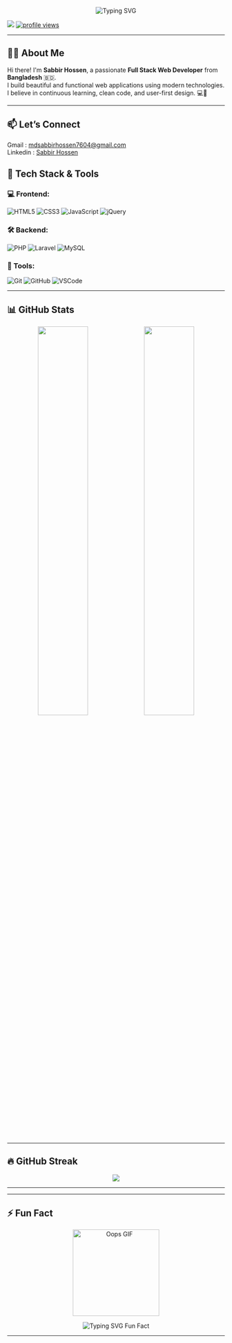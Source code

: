<!-- Profile Typing Banner -->
<p align="center">
  <img src="https://readme-typing-svg.herokuapp.com?font=Fira+Code&size=24&pause=1000&center=true&vCenter=true&width=500&lines=Hi+I'm+Sabbir+Hossen+👋;A+Full+Stack+Web+Developer;Love+Clean+Code+%26+Cool+Designs;Always+Learning+Something+New!" alt="Typing SVG" />
</p>


<!-- GitHub Badges -->
<p align="start">
  <a href="https://github.com/SabbirHossen2403"><img src="https://img.shields.io/github/followers/SabbirHossen2403?style=social"></a>
  <a href="https://github.com/SabbirHossen2403"><img src="https://komarev.com/ghpvc/?username=SabbirHossen2403&label=Profile%20Views&color=brightgreen" alt="profile views"/></a>
</p>

---

## 👨‍💻 About Me

Hi there! I'm **Sabbir Hossen**, a passionate **Full Stack Web Developer** from **Bangladesh** 🇧🇩.  
I build beautiful and functional web applications using modern technologies.  
I believe in continuous learning, clean code, and user-first design. 💻🚀


---
## 📫 Let’s Connect

<p align="start">
  Gmail :
  <a href="mailto:mdsabbirhossen7604@gmail.com">
    mdsabbirhossen7604@gmail.com
  </a>
  <br> 
  Linkedin :
  <a href="https://www.linkedin.com/in/sabbir-hossen-94b835360/">
    Sabbir Hossen
  </a>
</p>



## 🧰 Tech Stack & Tools

### 💻 Frontend:
![HTML5](https://img.shields.io/badge/HTML5-E34F26?style=for-the-badge&logo=html5&logoColor=white)
![CSS3](https://img.shields.io/badge/CSS3-1572B6?style=for-the-badge&logo=css3&logoColor=white)
![JavaScript](https://img.shields.io/badge/JavaScript-F7DF1E?style=for-the-badge&logo=javascript&logoColor=black)
![jQuery](https://img.shields.io/badge/jQuery-0769AD?style=for-the-badge&logo=jquery&logoColor=white)

### 🛠️ Backend:
![PHP](https://img.shields.io/badge/PHP-777BB4?style=for-the-badge&logo=php&logoColor=white)
![Laravel](https://img.shields.io/badge/Laravel-FF2D20?style=for-the-badge&logo=laravel&logoColor=white)
![MySQL](https://img.shields.io/badge/MySQL-005C84?style=for-the-badge&logo=mysql&logoColor=white)

### 🔧 Tools:
![Git](https://img.shields.io/badge/Git-F05032?style=for-the-badge&logo=git&logoColor=white)
![GitHub](https://img.shields.io/badge/GitHub-181717?style=for-the-badge&logo=github)
![VSCode](https://img.shields.io/badge/VS%20Code-007ACC?style=for-the-badge&logo=visual-studio-code&logoColor=white)

---

## 📊 GitHub Stats

<div align="center">
  <img src="https://github-readme-stats.vercel.app/api?username=SabbirHossen2403&show_icons=true&theme=tokyonight&hide_border=true" width="48%" />
  <img src="https://github-readme-stats.vercel.app/api/top-langs/?username=SabbirHossen2403&layout=compact&theme=tokyonight&hide_border=true" width="48%" />
</div>

---

## 🔥 GitHub Streak

<p align="center">
  <img src="https://streak-stats.demolab.com?user=SabbirHossen2403&theme=tokyonight&hide_border=true&date_format=j%20M%5B%20Y%5D" />
</p>

---

---

## ⚡ Fun Fact

<p align="center">
  <img src="https://media.giphy.com/media/26ufdipQqU2lhNA4g/giphy.gif" width="200" alt="Oops GIF" />
</p>

<p align="center">
  <img src="https://readme-typing-svg.demolab.com?font=Fira+Code&weight=500&size=20&pause=1000&color=F7768E&center=true&vCenter=true&width=650&lines=Once+I+accidentally+deleted+my+entire+project...;Now+I+backup+everything+%F0%9F%98%85;Git+is+my+best+friend+now!+%F0%9F%A4%96%F0%9F%92%BE" alt="Typing SVG Fun Fact" />
</p>

---
